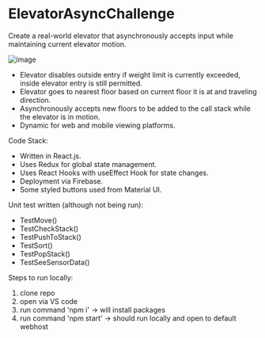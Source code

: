 # ElevatorAsyncChallenge
Create a real-world elevator that asynchronously accepts input while maintaining current elevator motion.

![image](https://user-images.githubusercontent.com/35376662/135336424-4a76b382-8902-452d-97cd-a0e954577f36.png)

- Elevator disables outside entry if weight limit is currently exceeded, inside elevator entry is still permitted.
- Elevator goes to nearest floor based on current floor it is at and traveling direction.
- Asynchronously accepts new floors to be added to the call stack while the elevator is in motion.
- Dynamic for web and mobile viewing platforms.

Code Stack:
- Written in React.js.
- Uses Redux for global state management.
- Uses React Hooks with useEffect Hook for state changes.
- Deployment via Firebase.
- Some styled buttons used from Material UI.


Unit test written (although not being run):
- TestMove()
- TestCheckStack()
- TestPushToStack()
- TestSort()
- TestPopStack()
- TestSeeSensorData()


Steps to run locally:
1. clone repo
2. open via VS code
3. run command 'npm i' -> will install packages
4. run command 'npm start' -> should run locally and open to default webhost
